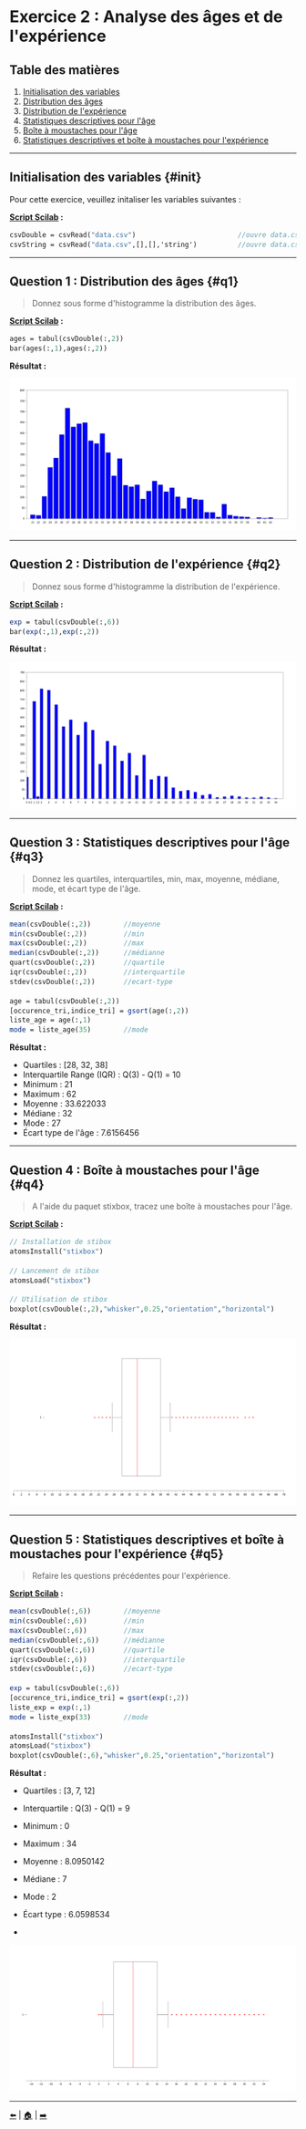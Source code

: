 # Exercice 2 : Analyse des âges et de l'expérience

## Table des matières
1. [Initialisation des variables](#init)
2. [Distribution des âges](#q1)
3. [Distribution de l'expérience](#q2)
4. [Statistiques descriptives pour l'âge](#q3)
5. [Boîte à moustaches pour l'âge](#q4)
6. [Statistiques descriptives et boîte à moustaches pour l'expérience](#q5)

---

## Initialisation des variables {#init}

Pour cette exercice, veuillez initaliser les variables suivantes :

**[Script Scilab](scripts/init.sce) :**

```scilab
csvDouble = csvRead("data.csv")                         //ouvre data.csv en une matrice d'entier
csvString = csvRead("data.csv",[],[],'string')          //ouvre data.csv en une matrice de string
```

---

## Question 1 : Distribution des âges {#q1}

> Donnez sous forme d'histogramme la distribution des âges.

**[Script Scilab](scripts/q1.sce) :**

```scilab
ages = tabul(csvDouble(:,2))
bar(ages(:,1),ages(:,2))
```

**Résultat :**

![q1](img/q1.png)

---

## Question 2 : Distribution de l'expérience {#q2}

> Donnez sous forme d'histogramme la distribution de l'expérience.

**[Script Scilab](scripts/q2.sce) :**

```scilab
exp = tabul(csvDouble(:,6))
bar(exp(:,1),exp(:,2))
```

**Résultat :**

![q2](img/q2.png)

---

## Question 3 : Statistiques descriptives pour l'âge {#q3}

> Donnez les quartiles, interquartiles, min, max, moyenne, médiane, mode, et écart type de l'âge.

**[Script Scilab](scripts/q3.sce) :**

```scilab
mean(csvDouble(:,2))        //moyenne
min(csvDouble(:,2))         //min
max(csvDouble(:,2))         //max
median(csvDouble(:,2))      //médianne
quart(csvDouble(:,2))       //quartile
iqr(csvDouble(:,2))         //interquartile
stdev(csvDouble(:,2))       //ecart-type

age = tabul(csvDouble(:,2))
[occurence_tri,indice_tri] = gsort(age(:,2))
liste_age = age(:,1)
mode = liste_age(35)        //mode
```
**Résultat :**

- Quartiles : [28, 32, 38]
- Interquartile Range (IQR) : Q(3) - Q(1) = 10
- Minimum : 21
- Maximum : 62
- Moyenne : 33.622033
- Médiane : 32
- Mode : 27
- Écart type de l'âge : 7.6156456

---

## Question 4 : Boîte à moustaches pour l'âge {#q4}

> A l'aide du paquet stixbox, tracez une boîte à moustaches pour l'âge.

**[Script Scilab](scripts/q4.sce) :**

```scilab
// Installation de stibox
atomsInstall("stixbox")

// Lancement de stibox
atomsLoad("stixbox")

// Utilisation de stibox
boxplot(csvDouble(:,2),"whisker",0.25,"orientation","horizontal")
```
**Résultat :**

![q4](img/q4.png)

---

## Question 5 : Statistiques descriptives et boîte à moustaches pour l'expérience {#q5}

> Refaire les questions précédentes pour l'expérience.

**[Script Scilab](scripts/q5.sce) :**

```scilab
mean(csvDouble(:,6))        //moyenne
min(csvDouble(:,6))         //min
max(csvDouble(:,6))         //max
median(csvDouble(:,6))      //médianne
quart(csvDouble(:,6))       //quartile
iqr(csvDouble(:,6))         //interquartile
stdev(csvDouble(:,6))       //ecart-type

exp = tabul(csvDouble(:,6))
[occurence_tri,indice_tri] = gsort(exp(:,2))
liste_exp = exp(:,1)
mode = liste_exp(33)        //mode

atomsInstall("stixbox")
atomsLoad("stixbox")
boxplot(csvDouble(:,6),"whisker",0.25,"orientation","horizontal")
```
**Résultat :**

- Quartiles : [3, 7, 12]
- Interquartile : Q(3) - Q(1) = 9
- Minimum : 0
- Maximum : 34
- Moyenne : 8.0950142
- Médiane : 7
- Mode : 2
- Écart type : 6.0598534

- 
![q5](img/q5.png)

---

[⬅️](../EXO1/ "Exercice précédent (Exercice 1)") | [🏠](../ "Retour au sommaire") | [➡️](../EXO3/ "Exercice suivant (Exercice 3)")